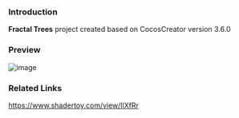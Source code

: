 ### Introduction
**Fractal Trees** project created based on CocosCreator version 3.6.0

### Preview
![image](../../../gif/202208/2022080802.gif)

### Related Links
https://www.shadertoy.com/view/llXfRr